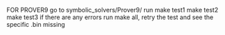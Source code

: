 FOR PROVER9
go to symbolic_solvers/Prover9/
run make test1
    make test2
    make test3
if there are any errors run make all, retry the test and see the specific .bin missing


